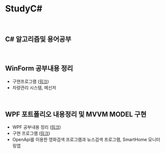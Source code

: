 # StudyC#

<br/>

## C# 알고리즘및 용어공부

<br/>

## WinForm 공부내용 정리
- 구현프로그램 ([링크](https://github.com/Eilison98/StudyCS/tree/main/StudyWinForm#mook_carinfo))
- 차량관리 시스템, 메신저

<br/>

## WPF 포트폴리오 내용정리 및 MVVM MODEL 구현
- WPF 공부내용 정리 ([링크](https://github.com/Eilison98/StudyCS/tree/main/StudyWpf#studywpf))
- 구현 프로그램 ([링크](https://github.com/Eilison98/StudyCS/tree/main/StudyWpf/PortFolio#wpf-%ED%8F%AC%ED%8A%B8%ED%8F%B4%EB%A6%AC%EC%98%A4))
- OpenApi를 이용한 영화검색 프로그램과 뉴스검색 프로그램, SmartHome 모니터링앱
